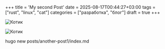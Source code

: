 +++
title = 'My second Post'
date = 2025-08-17T00:44:27+03:00
tags = ["rust", "linux", "cat"]
categories = ["разработка", "блог"]
draft = true
+++


![Котик](./test.jpg)

<img src="test.jpg" alt="Котик">

hugo new posts/another-post1/index.md
